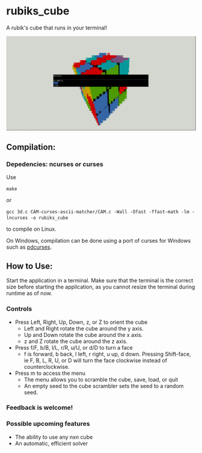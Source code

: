 # rubiks_cube
A rubik's cube that runs in your terminal!

![alt text](screenshots/screenshot.png)

## Compilation:

### Depedencies: ncurses or curses

Use
```
make
```
or
```
gcc 3d.c CAM-curses-ascii-matcher/CAM.c -Wall -Ofast -ffast-math -lm -lncurses -o rubiks_cube
```
to compile on Linux.

On Windows, compilation can be done using a port of curses for Windows such as [pdcurses](https://pdcurses.org/).

## How to Use:
Start the application in a terminal. Make sure that the terminal is the correct size before starting the application, as you cannot resize the terminal during runtime as of now.
### Controls
- Press Left, Right, Up, Down, z, or Z to orient the cube
  - Left and Right rotate the cube around the y axis.
  - Up and Down rotate the cube around the x axis.
  - z and Z rotate the cube around the z axis.
- Press f/F, b/B, l/L, r/R, u/U, or d/D to turn a face
  - f is forward, b back, l left, r right, u up, d down. Pressing Shift-face, ie F, B, L, R, U, or D will turn the face clockwise instead of counterclockwise.
- Press m to access the menu
  - The menu allows you to scramble the cube, save, load, or quit
  - An empty seed to the cube scrambler sets the seed to a random seed.

### Feedback is welcome!

### Possible upcoming features
- The ability to use any nxn cube
- An automatic, efficient solver
